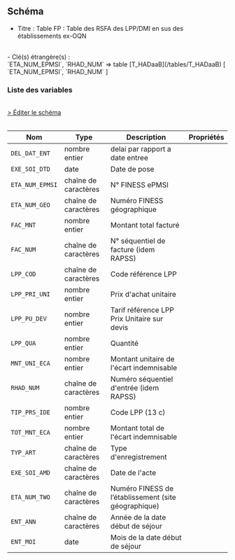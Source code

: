 ## Schéma

- Titre : Table FP : Table des RSFA des LPP/DMI en sus des établissements ex-OQN
<br />
- Clé(s) étrangère(s) : <br />
`ETA_NUM_EPMSI`, `RHAD_NUM` => table [T_HADaaB](/tables/T_HADaaB) [ `ETA_NUM_EPMSI`, `RHAD_NUM` ]<br />

### Liste des variables
<br />
<div>
    <a href="https://gitlab.com/healthdatahub/schema-snds/edit/master/schemas/PMSI%20HAD/T_HADaaFP.json"  
    arget="_blank" rel="noopener noreferrer">> Éditer le schéma</a>
    <OutboundLink />
</div>
<br />

Nom|Type|Description|Propriétés
-|-|-|-
`DEL_DAT_ENT`|nombre entier|delai par rapport a date entree||
`EXE_SOI_DTD`|date|Date de pose||
`ETA_NUM_EPMSI`|chaîne de caractères|N° FINESS ePMSI||
`ETA_NUM_GEO`|chaîne de caractères|Numéro FINESS  géographique||
`FAC_MNT`|nombre entier|Montant total facturé||
`FAC_NUM`|chaîne de caractères|N° séquentiel de facture (idem RAPSS)||
`LPP_COD`|chaîne de caractères|Code référence LPP||
`LPP_PRI_UNI`|nombre entier|Prix d&#x27;achat unitaire||
`LPP_PU_DEV`|nombre entier|Tarif référence LPP Prix Unitaire sur devis||
`LPP_QUA`|nombre entier|Quantité||
`MNT_UNI_ECA`|nombre entier|Montant unitaire de l&#x27;écart indemnisable||
`RHAD_NUM`|chaîne de caractères|Numéro séquentiel d&#x27;entrée (idem RAPSS)||
`TIP_PRS_IDE`|nombre entier|Code LPP (13 c)||
`TOT_MNT_ECA`|nombre entier|Montant total de l&#x27;écart indemnisable||
`TYP_ART`|chaîne de caractères|Type d&#x27;enregistrement||
`EXE_SOI_AMD`|chaîne de caractères|Date de l&#x27;acte||
`ETA_NUM_TWO`|chaîne de caractères|Numéro FINESS de l’établissement (site géographique)||
`ENT_ANN`|chaîne de caractères|Année de la date début de séjour||
`ENT_MOI`|date|Mois de la date début de séjour||

